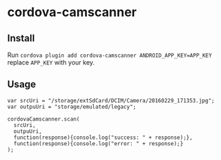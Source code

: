 # cordova-camscanner

## Install
Run `cordova plugin add cordova-camscanner ANDROID_APP_KEY=APP_KEY` replace `APP_KEY` with your key.

## Usage
```
var srcUri = "/storage/extSdCard/DCIM/Camera/20160229_171353.jpg";
var outpuUri = "storage/emulated/legacy";

cordovaCamscanner.scan(
  srcUri,
  outpuUri,
  function(response){console.log("success: " + response);},
  function(response){console.log("error: " + response);}
);
```
